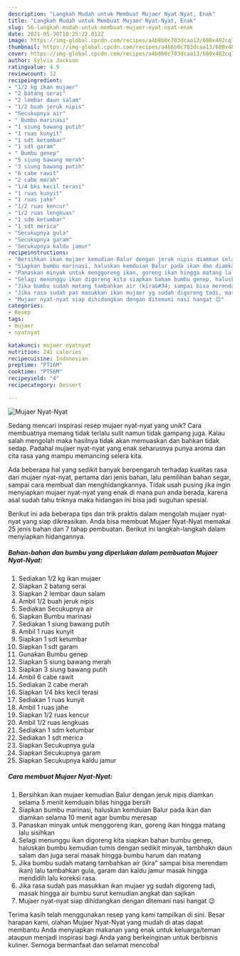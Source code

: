 ```yaml
---
description: "Langkah Mudah untuk Membuat Mujaer Nyat-Nyat, Enak"
title: "Langkah Mudah untuk Membuat Mujaer Nyat-Nyat, Enak"
slug: 56-langkah-mudah-untuk-membuat-mujaer-nyat-nyat-enak
date: 2021-05-30T10:25:22.012Z
image: https://img-global.cpcdn.com/recipes/a4b8b0c703dcaa13/680x482cq70/mujaer-nyat-nyat-foto-resep-utama.jpg
thumbnail: https://img-global.cpcdn.com/recipes/a4b8b0c703dcaa13/680x482cq70/mujaer-nyat-nyat-foto-resep-utama.jpg
cover: https://img-global.cpcdn.com/recipes/a4b8b0c703dcaa13/680x482cq70/mujaer-nyat-nyat-foto-resep-utama.jpg
author: Sylvia Jackson
ratingvalue: 4.9
reviewcount: 12
recipeingredient:
- "1/2 kg ikan mujaer"
- "2 batang serai"
- "2 lembar daun salam"
- "1/2 buah jeruk nipis"
- "Secukupnya air"
- " Bumbu marinasi"
- "1 siung bawang putih"
- "1 ruas kunyit"
- "1 sdt ketumbar"
- "1 sdt garam"
- " Bumbu genep"
- "5 siung bawang merah"
- "3 siung bawang putih"
- "6 cabe rawit"
- "2 cabe merah"
- "1/4 bks kecil terasi"
- "1 ruas kunyit"
- "1 ruas jahe"
- "1/2 ruas kencur"
- "1/2 ruas lengkuas"
- "1 sdm ketumbar"
- "1 sdt merica"
- "Secukupnya gula"
- "Secukupnya garam"
- "Secukupnya kaldu jamur"
recipeinstructions:
- "Bersihkan ikan mujaer kemudian Balur dengan jeruk nipis diamkan selama 5 menit kemduain bilas hingga bersih"
- "Siapkan bumbu marinasi, haluskan kemduian Balur pada ikan dan diamkan selama 10 menit agar bumbu meresap"
- "Panaskan minyak untuk menggoreng ikan, goreng ikan hingga matang lalu sisihkan"
- "Selagi menunggu ikan digoreng kita siapkan bahan bumbu genep, haluskan bumbu kemudian tumis dengan sedikit minyak, tambhakn daun salam dan juga serai masak hingga bumbu harum dan matang"
- "Jika bumbu sudah matang tambahkan air (kira&#34; sampai bisa merendam ikan) lalu tambahkan gula, garam dan kaldu jamur masak hingga mendidih lalu koreksi rasa."
- "Jika rasa sudah pas masukkan ikan mujaer yg sudah digoreng tadi, masak hingga air bumbu surut kemudian angkat dan sajikan"
- "Mujaer nyat-nyat siap dihidangkan dengan ditemani nasi hangat 😉"
categories:
- Resep
tags:
- mujaer
- nyatnyat

katakunci: mujaer nyatnyat 
nutrition: 241 calories
recipecuisine: Indonesian
preptime: "PT16M"
cooktime: "PT56M"
recipeyield: "4"
recipecategory: Dessert

---
```



![Mujaer Nyat-Nyat](https://img-global.cpcdn.com/recipes/a4b8b0c703dcaa13/680x482cq70/mujaer-nyat-nyat-foto-resep-utama.jpg)

Sedang mencari inspirasi resep mujaer nyat-nyat yang unik? Cara membuatnya memang tidak terlalu sulit namun tidak gampang juga. Kalau salah mengolah maka hasilnya tidak akan memuaskan dan bahkan tidak sedap. Padahal mujaer nyat-nyat yang enak seharusnya punya aroma dan cita rasa yang mampu memancing selera kita.

Ada beberapa hal yang sedikit banyak berpengaruh terhadap kualitas rasa dari mujaer nyat-nyat, pertama dari jenis bahan, lalu pemilihan bahan segar, sampai cara membuat dan menghidangkannya. Tidak usah pusing jika ingin menyiapkan mujaer nyat-nyat yang enak di mana pun anda berada, karena asal sudah tahu triknya maka hidangan ini bisa jadi suguhan spesial.




Berikut ini ada beberapa tips dan trik praktis dalam mengolah mujaer nyat-nyat yang siap dikreasikan. Anda bisa membuat Mujaer Nyat-Nyat memakai 25 jenis bahan dan 7 tahap pembuatan. Berikut ini langkah-langkah dalam menyiapkan hidangannya.

<!--inarticleads1-->

##### Bahan-bahan dan bumbu yang diperlukan dalam pembuatan Mujaer Nyat-Nyat:

1. Sediakan 1/2 kg ikan mujaer
1. Siapkan 2 batang serai
1. Siapkan 2 lembar daun salam
1. Ambil 1/2 buah jeruk nipis
1. Sediakan Secukupnya air
1. Siapkan  Bumbu marinasi
1. Sediakan 1 siung bawang putih
1. Ambil 1 ruas kunyit
1. Siapkan 1 sdt ketumbar
1. Siapkan 1 sdt garam
1. Gunakan  Bumbu genep
1. Siapkan 5 siung bawang merah
1. Siapkan 3 siung bawang putih
1. Ambil 6 cabe rawit
1. Sediakan 2 cabe merah
1. Siapkan 1/4 bks kecil terasi
1. Sediakan 1 ruas kunyit
1. Ambil 1 ruas jahe
1. Siapkan 1/2 ruas kencur
1. Ambil 1/2 ruas lengkuas
1. Sediakan 1 sdm ketumbar
1. Sediakan 1 sdt merica
1. Siapkan Secukupnya gula
1. Siapkan Secukupnya garam
1. Siapkan Secukupnya kaldu jamur




<!--inarticleads2-->

##### Cara membuat Mujaer Nyat-Nyat:

1. Bersihkan ikan mujaer kemudian Balur dengan jeruk nipis diamkan selama 5 menit kemduain bilas hingga bersih
1. Siapkan bumbu marinasi, haluskan kemduian Balur pada ikan dan diamkan selama 10 menit agar bumbu meresap
1. Panaskan minyak untuk menggoreng ikan, goreng ikan hingga matang lalu sisihkan
1. Selagi menunggu ikan digoreng kita siapkan bahan bumbu genep, haluskan bumbu kemudian tumis dengan sedikit minyak, tambhakn daun salam dan juga serai masak hingga bumbu harum dan matang
1. Jika bumbu sudah matang tambahkan air (kira&#34; sampai bisa merendam ikan) lalu tambahkan gula, garam dan kaldu jamur masak hingga mendidih lalu koreksi rasa.
1. Jika rasa sudah pas masukkan ikan mujaer yg sudah digoreng tadi, masak hingga air bumbu surut kemudian angkat dan sajikan
1. Mujaer nyat-nyat siap dihidangkan dengan ditemani nasi hangat 😉




Terima kasih telah menggunakan resep yang kami tampilkan di sini. Besar harapan kami, olahan Mujaer Nyat-Nyat yang mudah di atas dapat membantu Anda menyiapkan makanan yang enak untuk keluarga/teman ataupun menjadi inspirasi bagi Anda yang berkeinginan untuk berbisnis kuliner. Semoga bermanfaat dan selamat mencoba!
